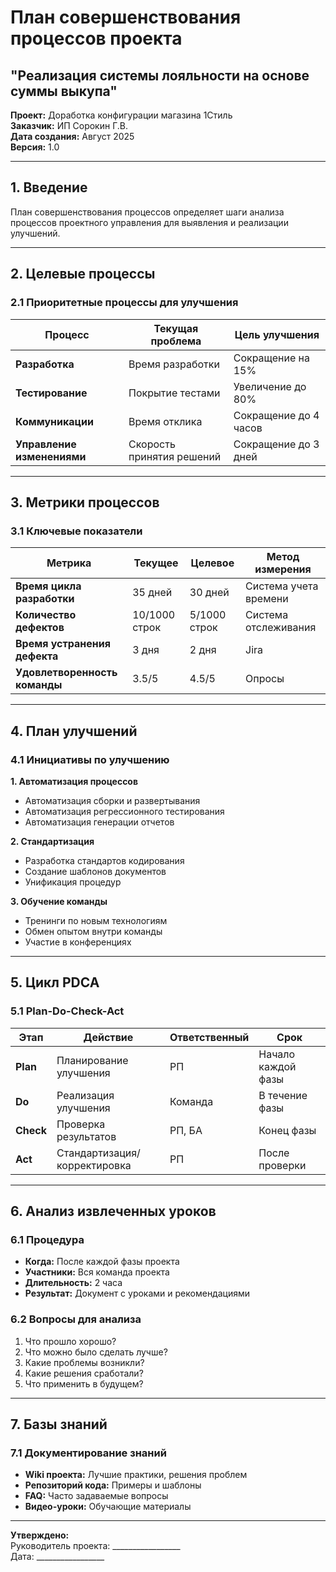 # План совершенствования процессов проекта
## "Реализация системы лояльности на основе суммы выкупа"

**Проект:** Доработка конфигурации магазина 1Стиль  
**Заказчик:** ИП Сорокин Г.В.  
**Дата создания:** Август 2025  
**Версия:** 1.0  

---

## 1. Введение

План совершенствования процессов определяет шаги анализа процессов проектного управления для выявления и реализации улучшений.

---

## 2. Целевые процессы

### 2.1 Приоритетные процессы для улучшения

<div class="table-wrapper">

| Процесс | Текущая проблема | Цель улучшения |
|---------|------------------|----------------|
| **Разработка** | Время разработки | Сокращение на 15% |
| **Тестирование** | Покрытие тестами | Увеличение до 80% |
| **Коммуникации** | Время отклика | Сокращение до 4 часов |
| **Управление изменениями** | Скорость принятия решений | Сокращение до 3 дней |

</div>

---

## 3. Метрики процессов

### 3.1 Ключевые показатели

<div class="table-wrapper">

| Метрика | Текущее | Целевое | Метод измерения |
|---------|---------|---------|-----------------|
| **Время цикла разработки** | 35 дней | 30 дней | Система учета времени |
| **Количество дефектов** | 10/1000 строк | 5/1000 строк | Система отслеживания |
| **Время устранения дефекта** | 3 дня | 2 дня | Jira |
| **Удовлетворенность команды** | 3.5/5 | 4.5/5 | Опросы |

</div>

---

## 4. План улучшений

### 4.1 Инициативы по улучшению

**1. Автоматизация процессов**
- Автоматизация сборки и развертывания
- Автоматизация регрессионного тестирования
- Автоматизация генерации отчетов

**2. Стандартизация**
- Разработка стандартов кодирования
- Создание шаблонов документов
- Унификация процедур

**3. Обучение команды**
- Тренинги по новым технологиям
- Обмен опытом внутри команды
- Участие в конференциях

---

## 5. Цикл PDCA

### 5.1 Plan-Do-Check-Act

<div class="table-wrapper">

| Этап | Действие | Ответственный | Срок |
|------|----------|---------------|------|
| **Plan** | Планирование улучшения | РП | Начало каждой фазы |
| **Do** | Реализация улучшения | Команда | В течение фазы |
| **Check** | Проверка результатов | РП, БА | Конец фазы |
| **Act** | Стандартизация/корректировка | РП | После проверки |

</div>

---

## 6. Анализ извлеченных уроков

### 6.1 Процедура

- **Когда:** После каждой фазы проекта
- **Участники:** Вся команда проекта
- **Длительность:** 2 часа
- **Результат:** Документ с уроками и рекомендациями

### 6.2 Вопросы для анализа

1. Что прошло хорошо?
2. Что можно было сделать лучше?
3. Какие проблемы возникли?
4. Какие решения сработали?
5. Что применить в будущем?

---

## 7. Базы знаний

### 7.1 Документирование знаний

- **Wiki проекта:** Лучшие практики, решения проблем
- **Репозиторий кода:** Примеры и шаблоны
- **FAQ:** Часто задаваемые вопросы
- **Видео-уроки:** Обучающие материалы

---

**Утверждено:**  
Руководитель проекта: _________________  
Дата: _________________